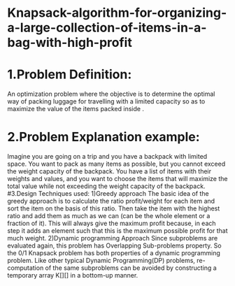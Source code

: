 # Knapsack-algorithm-for-organizing-a-large-collection-of-items-in-a-bag-with-high-profit

# 1.Problem Definition:
An optimization problem where the objective is to determine the optimal way of packing
luggage for travelling with a limited capacity so as to maximize the value of the items packed
inside .
# 2.Problem Explanation example:
Imagine you are going on a trip and you have a backpack with limited space. You want to
pack as many items as possible, but you cannot exceed the weight capacity of the backpack.
You have a list of items with their weights and values, and you want to choose the items that
will maximize the total value while not exceeding the weight capacity of the backpack.
#3.Design Techniques used:
1)Greedy approach
The basic idea of the greedy approach is to calculate the ratio profit/weight for each item
and sort the item on the basis of this ratio. Then take the item with the highest ratio and add
them as much as we can (can be the whole element or a fraction of it).
This will always give the maximum profit because, in each step it adds an element such that
this is the maximum possible profit for that much weight.
2)Dynamic programming Approach
Since subproblems are evaluated again, this problem has Overlapping Sub-problems
property. So the 0/1 Knapsack problem has both properties of a dynamic programming
problem. Like other typical Dynamic Programming(DP) problems, re-computation of the
same subproblems can be avoided by constructing a temporary array K[][] in a bottom-up
manner.
